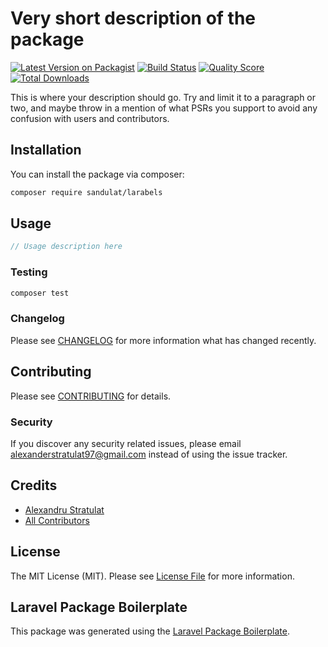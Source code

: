 # Very short description of the package

[![Latest Version on Packagist](https://img.shields.io/packagist/v/sandulat/larabels.svg?style=flat-square)](https://packagist.org/packages/sandulat/larabels)
[![Build Status](https://img.shields.io/travis/sandulat/larabels/master.svg?style=flat-square)](https://travis-ci.org/sandulat/larabels)
[![Quality Score](https://img.shields.io/scrutinizer/g/sandulat/larabels.svg?style=flat-square)](https://scrutinizer-ci.com/g/sandulat/larabels)
[![Total Downloads](https://img.shields.io/packagist/dt/sandulat/larabels.svg?style=flat-square)](https://packagist.org/packages/sandulat/larabels)

This is where your description should go. Try and limit it to a paragraph or two, and maybe throw in a mention of what PSRs you support to avoid any confusion with users and contributors.

## Installation

You can install the package via composer:

```bash
composer require sandulat/larabels
```

## Usage

``` php
// Usage description here
```

### Testing

``` bash
composer test
```

### Changelog

Please see [CHANGELOG](CHANGELOG.md) for more information what has changed recently.

## Contributing

Please see [CONTRIBUTING](CONTRIBUTING.md) for details.

### Security

If you discover any security related issues, please email alexanderstratulat97@gmail.com instead of using the issue tracker.

## Credits

- [Alexandru Stratulat](https://github.com/sandulat)
- [All Contributors](../../contributors)

## License

The MIT License (MIT). Please see [License File](LICENSE.md) for more information.

## Laravel Package Boilerplate

This package was generated using the [Laravel Package Boilerplate](https://laravelpackageboilerplate.com).